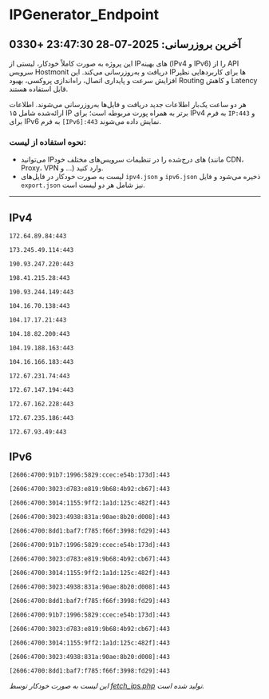 # IPGenerator_Endpoint

## آخرین بروزرسانی: 2025-07-28 23:47:30 +0330

این پروژه به صورت کاملاً خودکار، لیستی از IPهای بهینه (IPv4 و IPv6) را از API سرویس Hostmonit دریافت و به‌روزرسانی می‌کند. این IPها برای کاربردهایی نظیر افزایش سرعت و پایداری اتصال، راه‌اندازی پروکسی، بهبود Routing و کاهش Latency قابل استفاده هستند.

هر دو ساعت یک‌بار اطلاعات جدید دریافت و فایل‌ها به‌روزرسانی می‌شوند. اطلاعات ارائه‌شده شامل ۱۵ IP برتر به همراه پورت مربوطه است؛ برای IPv4 به فرم `IP:443` و برای IPv6 به فرم `[IPv6]:443` نمایش داده می‌شوند.

### نحوه استفاده از لیست:
- می‌توانید IPهای درج‌شده را در تنظیمات سرویس‌های مختلف خود (مانند CDN، Proxy، VPN و ...) وارد کنید.
- لیست به صورت خودکار در فایل‌های `ipv4.json` و `ipv6.json` ذخیره می‌شود و فایل `export.json` نیز شامل هر دو لیست است.

---

## IPv4
```
172.64.89.84:443
```
```
173.245.49.114:443
```
```
190.93.247.220:443
```
```
198.41.215.28:443
```
```
190.93.244.149:443
```
```
104.16.70.138:443
```
```
104.17.17.21:443
```
```
104.18.82.200:443
```
```
104.19.188.163:443
```
```
104.16.166.183:443
```
```
172.67.231.74:443
```
```
172.67.147.194:443
```
```
172.67.162.228:443
```
```
172.67.235.186:443
```
```
172.67.93.49:443
```

## IPv6
```
[2606:4700:91b7:1996:5829:ccec:e54b:173d]:443
```
```
[2606:4700:3023:d783:e819:9b68:4b92:cb67]:443
```
```
[2606:4700:3014:1155:9ff2:1a1d:125c:482f]:443
```
```
[2606:4700:3023:4938:831a:90ae:8b20:d008]:443
```
```
[2606:4700:8dd1:baf7:f785:f66f:3998:fd29]:443
```
```
[2606:4700:91b7:1996:5829:ccec:e54b:173d]:443
```
```
[2606:4700:3023:d783:e819:9b68:4b92:cb67]:443
```
```
[2606:4700:3014:1155:9ff2:1a1d:125c:482f]:443
```
```
[2606:4700:3023:4938:831a:90ae:8b20:d008]:443
```
```
[2606:4700:8dd1:baf7:f785:f66f:3998:fd29]:443
```
```
[2606:4700:91b7:1996:5829:ccec:e54b:173d]:443
```
```
[2606:4700:3023:d783:e819:9b68:4b92:cb67]:443
```
```
[2606:4700:3014:1155:9ff2:1a1d:125c:482f]:443
```
```
[2606:4700:3023:4938:831a:90ae:8b20:d008]:443
```
```
[2606:4700:8dd1:baf7:f785:f66f:3998:fd29]:443
```

*این لیست به صورت خودکار توسط [fetch_ips.php](scripts/fetch_ips.php) تولید شده است.*
